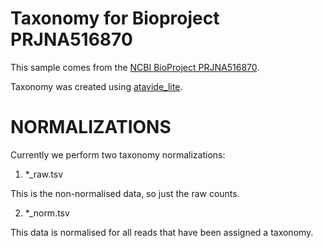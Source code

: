 # Taxonomy for Bioproject PRJNA516870

This sample comes from the [NCBI BioProject PRJNA516870](https://www.ncbi.nlm.nih.gov/bioproject/?term=PRJNA516870).

Taxonomy was created using [atavide_lite](https://github.com/linsalrob/atavide_lite).



# NORMALIZATIONS

Currently we perform two taxonomy normalizations:

1. *_raw.tsv

This is the non-normalised data, so just the raw counts. 

2. *_norm.tsv

This data is normalised for all reads that have been assigned a taxonomy.
